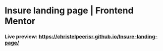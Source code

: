 # Insure landing page | Frontend Mentor

### Live preview: https://christelpeerisr.github.io/Insure-landing-page/
